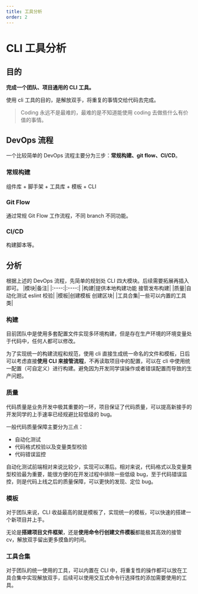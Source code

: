 ```yaml
---
title: 工具分析
order: 2
---
```


# CLI 工具分析

## 目的

**完成一个团队、项目通用的 CLI 工具。**

使用 cli 工具的目的，是解放双手，将重复的事情交给代码去完成。

> Coding 永远不是最难的，最难的是不知道能使用 coding 去做些什么有价值的事情。

## DevOps 流程

一个比较简单的 DevOps 流程主要分为三步：**常规构建、git flow、CI/CD**。

### 常规构建

组件库 + 脚手架 + 工具库 + 模板 + CLI

### Git Flow

通过常规 Git Flow 工作流程，不同 branch 不同功能。

### CI/CD

构建脚本等。

## 分析

根据上述的 DevOps 流程，先简单的规划处 CLI 四大模块。后续需要拓展再插入即可。
|模块|备注|
|:----:|:----:|
|构建|提供本地构建功能 接管发布构建|
|质量|自动化测试 eslint 校验|
|模板|创建模板 创建区块|
|工具合集|一些可以内置的工具类|

### 构建

目前团队中是使用多套配置文件实现多环境构建，但是存在生产环境的环境变量处于代码中，任何人都可以修改。

为了实现统一的构建流程和规范，使用 cli 直接生成统一命名的文件和模板，日后可以考虑直接**使用 CLI 来接管流程**，不再读取项目中的配置，可以在 cli 中使用统一配置（可自定义）进行构建。避免因为开发同学误操作或者错误配置而导致的生产问题。

### 质量

代码质量是业务开发中极其重要的一环，项目保证了代码质量，可以提高新接手的开发同学的上手速率已经规避比较低级的 bug。

一般代码质量保障主要分为三点：

- 自动化测试
- 代码格式校验以及变量类型校验
- 代码错误监控

自动化测试前端相对来说比较少，实现可以滞后。相对来说，代码格式以及变量类型校验最为重要，能很方便的在开发过程中排除一些低级 bug，至于代码错误监控，则是代码上线之后的质量保障，可以更快的发现、定位 bug。

### 模板

对于团队来说，CLI 收益最高的就是模板了，实现统一的模板，可以快速的搭建一个新项目并上手。

无论是**搭建项目文件框架**，还是**使用命令行创建文件模板**都能极其高效的接管 cv，解放双手留出更多摸鱼的时间。

### 工具合集

对于团队的统一使用的工具，可以内置在 CLI 中，将重复性的操作都可以放在工具合集中实现解放双手，后续可以使用交互式命令行选择性的添加需要使用的工具。
